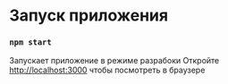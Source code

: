 # Запуск приложения

### `npm start`

Запускает приложение в режиме разрабоки
Откройте [http://localhost:3000](http://localhost:3000) чтобы посмотреть в браузере
